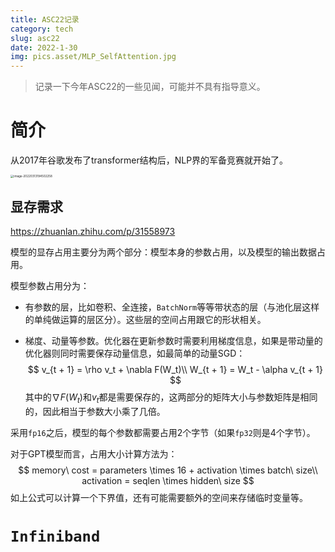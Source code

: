 ```yaml
---
title: ASC22记录
category: tech
slug: asc22
date: 2022-1-30
img: pics.asset/MLP_SelfAttention.jpg
---
```


> 记录一下今年ASC22的一些见闻，可能并不具有指导意义。
>
> <!-- end -->

# 简介

从2017年谷歌发布了transformer结构后，NLP界的军备竞赛就开始了。

<img src="pics.asset/image-20220313194502258.png" alt="image-20220313194502258" style="zoom:33%;" />

## 显存需求

https://zhuanlan.zhihu.com/p/31558973

模型的显存占用主要分为两个部分：模型本身的参数占用，以及模型的输出数据占用。

模型参数占用分为：

* 有参数的层，比如卷积、全连接，`BatchNorm`等等带状态的层（与池化层这样的单纯做运算的层区分）。这些层的空间占用跟它的形状相关。

* 梯度、动量等参数。优化器在更新参数时需要利用梯度信息，如果是带动量的优化器则同时需要保存动量信息，如最简单的动量SGD：
    $$
    v_{t + 1} = \rho v_t + \nabla F(W_t)\\
    W_{t + 1} = W_t - \alpha v_{t + 1}
    $$
    其中的$\nabla F(W_t)$和$v_t$都是需要保存的，这两部分的矩阵大小与参数矩阵是相同的，因此相当于参数大小乘了几倍。

采用`fp16`之后，模型的每个参数都需要占用2个字节（如果`fp32`则是4个字节）。

对于GPT模型而言，占用大小计算方法为：
$$
memory\ cost = parameters \times 16 + activation \times batch\ size\\
activation = seqlen \times hidden\ size
$$
如上公式可以计算一个下界值，还有可能需要额外的空间来存储临时变量等。

# `Infiniband`

